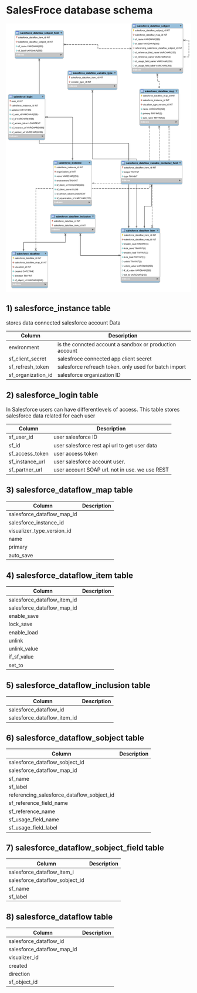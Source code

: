 
# SalesFroce database schema

![sf db](https://raw.githubusercontent.com/projectgoldmine/documentation/main/sf_erd.png)



## 1) salesforce_instance table

 stores data  connected salesforce account Data
 
  
  Column           | Description
-------------      | -------------
environment        | is the conncted account a sandbox or production account
sf_client_secret   |  salesfroce connected app client secret
sf_refresh_token   | salesforce refreach token. only used for batch import
sf_organization_id | salesforce organization ID 


## 2) salesforce_login table

In Salesforce users can have differentlevels of access. This table  stores salesforce data related for each user 

 Column            | Description
-------------      | -------------
sf_user_id         |  user salesforce ID
sf_id              |  user salesforce rest api url to get user data
sf_access_token    |  user access token 
sf_instance_url    |  user salesforce account user. 
sf_partner_url     |  user account SOAP url. not in use. we use REST

## 3) salesforce_dataflow_map table



 Column                        | Description
-------------                  | -------------
salesforce_dataflow_map_id     | 
salesforce_instance_id         |  
visualizer_type_version_id     |   
name                           |  
primary                        |  
auto_save                      |


## 4) salesforce_dataflow_item table



 Column                        | Description
-------------                  | -------------
salesforce_dataflow_item_id    | 
salesforce_dataflow_map_id     |  
enable_save                    |   
lock_save                      |  
enable_load                    |  
unlink                         |
unlink_value                   |
if_sf_value                    |
set_to                         |


## 5) salesforce_dataflow_inclusion table



 Column                        | Description
-------------                  | -------------
salesforce_dataflow_id         | 
salesforce_dataflow_item_id    |  


## 6) salesforce_dataflow_sobject table



 Column                                       | Description
-------------                                 | -------------
salesforce_dataflow_sobject_id                | 
salesforce_dataflow_map_id                    |  
sf_name                                       |   
sf_label                                      |  
referencing_salesforce_dataflow_sobject_id    |  
sf_reference_field_name                       |
sf_reference_name                             |
sf_usage_field_name                           |
sf_usage_field_label                          |


## 7) salesforce_dataflow_sobject_field table



 Column                        | Description
-------------                  | -------------
salesforce_dataflow_item_i     | 
salesforce_dataflow_sobject_id |  
sf_name                        |   
sf_label                       |  


## 8) salesforce_dataflow table



 Column                        | Description
-------------                  | -------------
salesforce_dataflow_id         | 
salesforce_dataflow_map_id     |  
visualizer_id                  |   
created                        |  
direction                      |  
sf_object_id                   |

